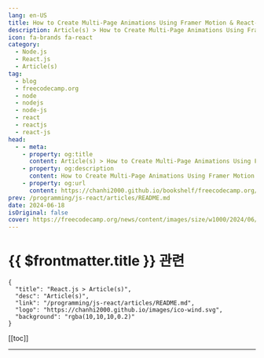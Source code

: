 ```yaml
---
lang: en-US
title: How to Create Multi-Page Animations Using Framer Motion & React-Router-Dom
description: Article(s) > How to Create Multi-Page Animations Using Framer Motion & React-Router-Dom
icon: fa-brands fa-react
category: 
  - Node.js
  - React.js
  - Article(s)
tag: 
  - blog
  - freecodecamp.org
  - node
  - nodejs
  - node-js
  - react
  - reactjs
  - react-js
head:
  - - meta:
    - property: og:title
      content: Article(s) > How to Create Multi-Page Animations Using Framer Motion & React-Router-Dom
    - property: og:description
      content: How to Create Multi-Page Animations Using Framer Motion & React-Router-Dom
    - property: og:url
      content: https://chanhi2000.github.io/bookshelf/freecodecamp.org/how-to-enhance-embedded-links-in-react-with-microlinks.html
prev: /programming/js-react/articles/README.md
date: 2024-06-18
isOriginal: false
cover: https://freecodecamp.org/news/content/images/size/w1000/2024/06/microl.jpg
---
```


# {{ $frontmatter.title }} 관련

```component VPCard
{
  "title": "React.js > Article(s)",
  "desc": "Article(s)",
  "link": "/programming/js-react/articles/README.md",
  "logo": "https://chanhi2000.github.io/images/ico-wind.svg",
  "background": "rgba(10,10,10,0.2)"
}
```

[[toc]]

---

<SiteInfo
  name="How to Create Multi-Page Animations Using Framer Motion & React-Router-Dom"
  desc="The web has evolved from rigid color coding and 2D rendering to an era of complex, aesthetically pleasing animations and 3D rendering options. Additionally, there have been integrations with new technologies, such as virtual reality tools and frameworks, to make the user experience worthwhile. In this article, we'll optimize..."
  url="https://freecodecamp.org/news/how-to-enhance-embedded-links-in-react-with-microlinks/"
  logo="https://cdn.freecodecamp.org/universal/favicons/favicon.ico"
  preview="https://freecodecamp.org/news/content/images/size/w1000/2024/06/microl.jpg"/>

<!-- TODO: 작성 -->


